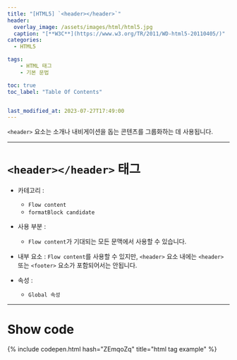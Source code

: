```yaml
---
title: "[HTML5] `<header></header>`"
header:
  overlay_image: /assets/images/html/html5.jpg
  caption: "[**W3C**](https://www.w3.org/TR/2011/WD-html5-20110405/)"
categories:
  - HTML5

tags:
    - HTML 태그
    - 기본 문법

toc: true
toc_label: "Table Of Contents"


last_modified_at: 2023-07-27T17:49:00
---
```


`<header>` 요소는 소개나 내비게이션을 돕는 콘텐츠를 그룹화하는 데 사용됩니다.

---

# `<header></header>` 태그

- 카테고리 : 
  - `Flow content`
  - `formatBlock candidate`
  
- 사용 부분 : 
  - `Flow content`가 기대되는 모든 문맥에서 사용할 수 있습니다.
  
- 내부 요소 : `Flow content`를 사용할 수 있지만, `<header>` 요소 내에는 `<header>` 또는 `<footer>` 요소가 포함되어서는 안됩니다.
  
- 속성 : 
  - `Global 속성`

---

# Show code
{% include codepen.html hash="ZEmqoZq" title="html tag example" %}